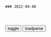 ```tip
### 2022-09-06
```

<table id="tbc" style="white-space:pre-wrap">
</table>
<button onclick="toggleb()">toggle</button>
<button onclick="loadparse()">loadparse</button>
<br>
<!-- 🌸<br>🍅-　-🍑<hr>🍀 -->
<pre>
<textarea rows="30" cols="100" style="display: none" id="tar">

这张轰动世界的照片斩获无数大奖，摄影师：拍摄它是我最大的耻辱_迈克·韦尔斯_博帕尔_灾难
https://www.sohu.com/a/582605879_121166743

https://p4.itc.cn/q_70/images03/20220905/a53e22da924b4fb39af2eb6edfa7fd54.jpeg
https://p4.itc.cn/q_70/images03/20220905/7ebe8db2b26049fa8e8c604649a4efb7.jpeg

<font size="1" style="color:#DCDCDC">2022-09-06</font>

迫于“统一时间窗口”压力，将在台海采取行动？美媒：中国等得起
https://mbd.baidu.com/newspage/data/landingsuper?context=%7B%22nid%22%3A%22news_9533691605804386060%22%7D&n_type=-1&p_from=-1

https://pics5.baidu.com/feed/f3d3572c11dfa9ec0c87468fc1962c09908fc14a.jpeg?token=ed97d91eab207769122fa946803db160
https://pics6.baidu.com/feed/3812b31bb051f819894f484879f291e72e73e71f.jpeg?token=a529ab56651d78f026e316e3485f59db

<font size="1" style="color:#DCDCDC">2022-09-06</font>

国内中风猝死的人，比国外多了几倍，几乎身边的人都有病变｜医者
https://mbd.baidu.com/newspage/data/videolanding?nid=sv_11406547203207790826&sourceFrom=pc_feedlist

<font size="1" style="color:#DCDCDC">2022-09-06</font>

我国规模最大量子城域网正式开通
https://mbd.baidu.com/newspage/data/landingsuper?context=%7B%22nid%22%3A%22news_8680286933950996435%22%7D&n_type=-1&p_from=-1

<font size="1" style="color:#DCDCDC">2022-09-06</font>

斯大林被人骂是“小胡子魔鬼”，得知是谁骂的，却不敢拿他怎么样
https://mbd.baidu.com/newspage/data/videolanding?nid=sv_14026069190109282997&sourceFrom=pc_feedlist

<font size="1" style="color:#DCDCDC">2022-09-06</font>

自己暗恋的女神喜欢上了笑霸，小伙当场提出要单挑
https://mbd.baidu.com/newspage/data/videolanding?nid=sv_4686985698014766520&sourceFrom=pc_feedlist

<font size="1" style="color:#DCDCDC">2022-09-06</font>

卡扎菲遭遇刺杀，女保镖飞扑上去，为他挡下致命子弹！
https://mbd.baidu.com/newspage/data/videolanding?nid=sv_4596203060189238575&sourceFrom=pc_feedlist

卡扎菲也对大工程情有独钟。

<font size="1" style="color:#DCDCDC">2022-09-06</font>

卡扎菲推翻利比亚旧王朝，整个行动过程，顺利得让人不敢相信！
https://mbd.baidu.com/newspage/data/videolanding?nid=sv_1258447530389856113&sourceFrom=pc_feedlist

卡扎菲和幕僚们的运气确实好得出奇，郑变军队一路上根本没有遇到任何抵抗。

<font size="1" style="color:#DCDCDC">2022-09-06</font>

流萤集（一首）:天空中没有翅膀的痕迹，但我已飞过。
https://baijiahao.baidu.com/s?id=1685156679631571115&wfr=spider&for=pc

天空中没有翅膀的痕迹，但我已飞过。

鉴赏：

这一诗句出自泰戈尔的《流萤集》，但人们常常将它误认为是《飞鸟集》诗句。

<font size="1" style="color:#DCDCDC">2022-09-06</font>

泰戈尔32句经典语录，生如夏花之绚烂，死如秋叶之静美|爱情_网易订阅
https://www.163.com/dy/article/H0C9JITG05419S1W.html

http://dingyue.ws.126.net/2022/0217/f12a9de6j00r7eny2000fd200b40074g00b40074.jpg

1. 生如夏花之绚烂，死如秋叶之静美。

2. 眼睛为她下着雨，心却为她打着伞，这就是爱情。

3. 世界以痛吻我，要我报之以歌。

4. 只有经历过地狱般的磨砺，才能练就创造天堂的力量；只有流过血的手指，才能弹出世间的绝响。

5. 当你为错过太阳而哭泣的时候，你也要再错过群星了。

6. 我们把世界看错，反说它欺骗了我们。

7. 不要着急，最好的总会在最不经意的时候出现。

8. 纵然伤心，也不要愁眉不展，因为你不知是谁会爱上你的笑容。

9. 你的负担将变成礼物，你受的苦将照亮你的路。

10. 你微微地笑着，不同我说什么话。而我觉得，为了这个，我已等待得很久了。

11. 友谊和爱情之间的区别在于：友谊意味着两个人和世界，然而爱情意味着两个人就是世界。

12. 天空没有翅膀的痕迹，而我已飞过。

13. 我的心是旷野的鸟，在你的眼睛里找到了它的天空。

14. 有时候爱情不是因为看到了才相信，而是因为相信才看得到。

15. 人生的意义不在于留下什么，只要你经历过，就是最大的美好，这不是无能，而是一种超然。

16. 长日尽处，我站在你的面前， 你将看到我的疤痕，知道我曾经受伤，也曾经痊愈。

17. 完全理智的心，恰如一柄全是锋刃的刀，会叫使用它的人手上流血。

18. “可能”问“不可能”道：“你住在什么地方呢？”它回答道：“在那无能为力者的梦境里。”

19. 有一次，我们梦见大家都是不相识的。我们醒了，却知道我们原是相亲相爱的。有一天，我们梦见我们相亲相爱了，我醒了，才知道我们早已经是陌路。

20. 顺境也好，逆境也好，人生就是一场对种种困难无尽无休的斗争，一场以寡敌众的战斗。

21. 离你越近的地方，路途越远；最简单的音调，需要最艰苦的练习。

22. 有一个夜晚我烧毁了所有的记忆,从此我的梦就透明了,有一个早晨我扔掉了所有的昨天,从此我的脚步就轻盈了。

23. 鸟翼系上了黄金，这鸟儿便永远不能再在天上翱翔了。

24. 只管走过去，不要逗留着去采了花朵来保存，因为一路上，花朵会继续开放的。

25. 当你没胃口时，不要抱怨食物。

26. 如果你把所有的失误都关在门外，真理也将被关在门外了。

27. 一定要小心挑选敌人，因为你会发现，你自己和敌人变得越来越像。

28. 刀鞘保护刀的锋利，它自己则满足于它的迟钝。

29. 尘世上那些爱我的人,用尽方法拉住我。你的爱就不是那样,你的爱比他们伟大的多,你让我自由。

30. 沉默是一种美德，但是在喜欢的人面前沉默，就是一种懦弱。

31. 那些仅仅循规蹈矩过活的人，并不是在使社会进步，只是在使社会维持下去。

32. 思念，是一只养熟的信鸽，无论放飞多么长的时间和距离总能飞回原处。

<font size="1" style="color:#DCDCDC">2022-09-06</font>

20岁女孩患癌，临死前看到父亲却吓发抖，医生察觉不对劲｜医者
https://mbd.baidu.com/newspage/data/videolanding?nid=sv_17069285056335459736&sourceFrom=pc_feedlist

<font size="1" style="color:#DCDCDC">2022-09-06</font>

下海：男子辞职上台发言，竟一个脏字都不带，把全院领导羞辱一遍
https://mbd.baidu.com/newspage/data/videolanding?nid=sv_9025304402956177545&sourceFrom=pc_feedlist

<font size="1" style="color:#DCDCDC">2022-09-06</font>

</textarea>
</pre>
<!-- 🍀<br>🍑-　-🍅<hr>🌸 -->

```note
```

<script src="https://code.jquery.com/jquery-1.11.3.min.js" type="text/javascript"></script>

<script src="https://cdnjs.cloudflare.com/ajax/libs/fancybox/3.5.7/jquery.fancybox.min.js"></script>
<link rel="stylesheet" type="text/css" href="https://cdnjs.cloudflare.com/ajax/libs/fancybox/3.5.7/jquery.fancybox.min.css">

<script type="text/javascript">

var __urlRegex = /(\b(https?|ftp|file):\/\/[-A-Z0-9+&@#\/%?=~_|!:,.;]*[-A-Z0-9+&@#\/%=~_|])/ig;
var __imgRegex = /\.(?:jpe?g|gif|png|webp)$/i;

loadparse();

function parseURL($string){

    var exp = __urlRegex;
    return $string.replace(exp,function(match){
            __imgRegex.lastIndex=0;
            if(__imgRegex.test(match)){
                return '<a data-fancybox="gallery" href="' + match.replace("/p=700", "")
                 + '"><img src="' + match.replace("/p=700", "/p=160x200")+'" width="64"></a>';
            }
            else{
                return '<a href="' + match + '" target="_blank">' + match + '</a>';
            }
        }
    );
}

function loadparse() {
  tbc.innerHTML = parseURL(tar.value);
}

function toggleb() {
  var x = document.getElementById("tar");
  if (x.style.display === "none") {
    x.style.display = "";
  } else {
    x.style.display = "none";
  }
}

</script>
